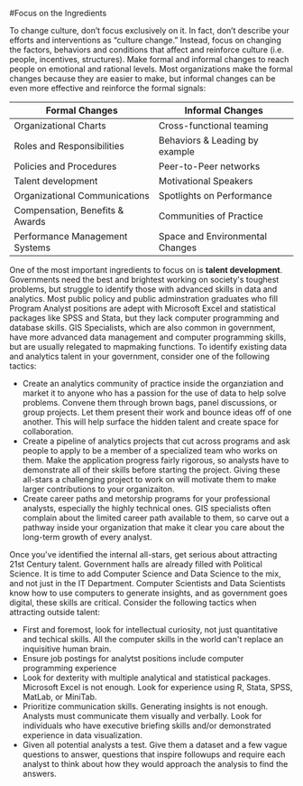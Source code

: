 #Focus on the Ingredients

To change culture, don’t focus exclusively on it. In fact, don’t describe your efforts and interventions as “culture change.” Instead, focus on changing the factors, behaviors and conditions that affect and reinforce culture (i.e. people, incentives, structures). Make formal and informal changes to reach people on emotional and rational levels. Most organizations make the formal changes because they are easier to make, but informal changes can be even more effective and reinforce the formal signals:

| Formal Changes     | Informal Changes |
|------------------------------|----------------------|
| Organizational Charts | Cross-functional teaming    |
|   Roles and Responsibilities                           |  Behaviors & Leading by example                    |
|     Policies and Procedures                         |  Peer-to-Peer networks                    |
|      Talent development                        |     Motivational Speakers                 |
|       Organizational Communications                       |       Spotlights on Performance               |
|        Compensation, Benefits & Awards                      |  Communities of Practice                    |
|          Performance Management Systems                    |      Space and Environmental Changes                |



One of the most important ingredients to focus on is **talent development**. Governments need the best and brightest working on society's toughest problems, but struggle to identify those with advanced skills in data and analytics. Most public policy and public adminstration graduates who fill Program Analyst positions are adept with Microsoft Excel and statistical packages like SPSS and Stata, but they lack computer programming and database skills. GIS Specialists, which are also common in government, have more advanced data management and computer programming skills, but are usually relegated to mapmaking functions. To identify existing data and analytics talent in your government, consider one of the following tactics:
* Create an analytics community of practice inside the organziation and market it to anyone who has a passion for the use of data to help solve problems. Convene them through brown bags, panel discussions, or group projects. Let them present their work and bounce ideas off of one another. This will help surface the hidden talent and create space for collaboration. 
* Create a pipeline of analytics projects that cut across programs and ask people to apply to be a member of a specialized team who works on them. Make the application progress fairly rigorous, so analysts have to demonstrate all of their skills before starting the project. Giving these all-stars a challenging project to work on will motivate them to make larger contributions to your organizaiton. 
* Create career paths and metorship programs for your professional analysts, especially the highly technical ones. GIS specialists often complain about the limited career path available to them, so carve out a pathway inside your organization that make it clear you care about the long-term growth of every analyst. 

Once you've identified the internal all-stars, get serious about attracting 21st Century talent. Government halls are already filled with Political Science. It is time to add Computer Science and Data Science to the mix, and not just in the IT Department. Computer Scientists and Data Scientists know how to use computers to generate insights, and as government goes digital, these skills are critical. Consider the following tactics when attracting outside talent:
* First and foremost, look for intellectual curiosity, not just quantitative and techical skills. All the computer skills in the world can't replace an inquisitive human brain.
* Ensure job postings for analytst positions include computer programming experience 
* Look for dexterity with multiple analytical and statistical packages. Microsoft Excel is not enough. Look for experience using R, Stata, SPSS, MatLab, or MiniTab.
* Prioritize communication skills. Generating insights is not enough. Analysts must communicate them visually and verbally. Look for individuals who have executive briefing skills and/or demonstrated experience in data visualization. 
* Given all potential analysts a test. Give them a dataset and a few vague questions to answer, questions that inspire followups and require each analyst to think about how they would approach the analysis to find the answers. 












